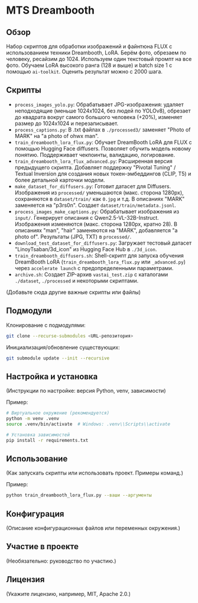 # MTS Dreambooth

## Обзор

Набор скриптов для обработки изображений и файнтюна FLUX с использованием техники Dreambooth, LoRA. Берём фото, обрезаем по человеку, ресайзим до 1024. Используем один текстовый промпт на все фото. Обучаем LoRA высокого ранга (128 и выше) и batch size 1 с помощью `ai-toolkit`. Оценить результат можно с 2000 шага.

## Скрипты

- `process_images_yolo.py`: Обрабатывает JPG-изображения: удаляет неподходящие (меньше 1024x1024, без людей по YOLOv8), обрезает до квадрата вокруг самого большого человека (+20%), изменяет размер до 1024x1024 и перезаписывает.
- `process_captions.py`: В .txt файлах в `./processed3/` заменяет "Photo of MARK" на "a photo of ohwx man".
- `train_dreambooth_lora_flux.py`: Обучает DreamBooth LoRA для FLUX с помощью Hugging Face diffusers. Позволяет обучить модель новому понятию. Поддерживает чекпоинты, валидацию, логирование.
- `train_dreambooth_lora_flux_advanced.py`: Расширенная версия предыдущего скрипта. Добавляет поддержку "Pivotal Tuning" / Textual Inversion для создания новых токен-эмбеддингов (CLIP, T5) и более детальной карточки модели.
- `make_dataset_for_diffusers.py`: Готовит датасет для Diffusers. Изображения из `processed/` уменьшаются (макс. сторона 1280px), сохраняются в `dataset/train/` как `0.jpg` и т.д. В описаниях "MARK" заменяется на "p3rs0n". Создает `dataset/train/metadata.jsonl`.
- `process_images_make_captions.py`: Обрабатывает изображения из `input/`. Генерирует описания с Qwen2.5-VL-32B-Instruct. Изображения изменяются (макс. сторона 1280px, кратно 28). В описаниях "man", "hair" заменяются на "MARK", добавляется "a photo of". Результаты (JPG, TXT) в `processed/`.
- `download_test_dataset_for_diffusers.py`: Загружает тестовый датасет "LinoyTsaban/3d_icon" из Hugging Face Hub в `./3d_icon`.
- `train_dreambooth_diffusers.sh`: Shell-скрипт для запуска обучения DreamBooth LoRA (`train_dreambooth_lora_flux.py` или `_advanced.py`) через `accelerate launch` с предопределенными параметрами.
- `archive.sh`: Создает ZIP-архив `vastai_test.zip` с каталогами `./dataset`, `./processed` и некоторыми скриптами.

(Добавьте сюда другие важные скрипты или файлы)

## Подмодули

Клонирование с подмодулями:
```bash
git clone --recurse-submodules <URL-репозитория>
```
Инициализация/обновление существующих:
```bash
git submodule update --init --recursive
```

## Настройка и установка

(Инструкции по настройке: версия Python, venv, зависимости)

Пример:
```bash
# Виртуальное окружение (рекомендуется)
python -m venv .venv
source .venv/bin/activate  # Windows: .venv\\Scripts\\activate

# Установка зависимостей
pip install -r requirements.txt
```

## Использование

(Как запускать скрипты или использовать проект. Примеры команд.)

Пример:
```bash
python train_dreambooth_lora_flux.py --ваши --аргументы
```

## Конфигурация

(Описание конфигурационных файлов или переменных окружения.)

## Участие в проекте

(Необязательно: руководство по участию.)

## Лицензия

(Укажите лицензию, например, MIT, Apache 2.0.) 